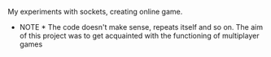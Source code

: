 My experiments with sockets, creating online game.
 * NOTE *
The code doesn't make sense, repeats itself and so on. The aim of this project was to get acquainted with the functioning of multiplayer games
